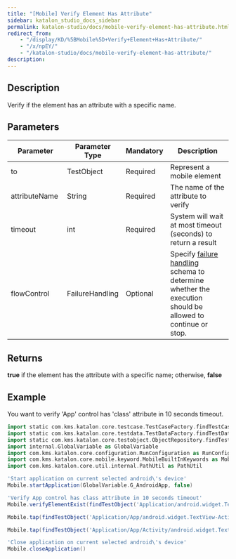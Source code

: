 ```yaml
---
title: "[Mobile] Verify Element Has Attribute"
sidebar: katalon_studio_docs_sidebar
permalink: katalon-studio/docs/mobile-verify-element-has-attribute.html
redirect_from:
    - "/display/KD/%5BMobile%5D+Verify+Element+Has+Attribute/"
    - "/x/npEY/"
    - "/katalon-studio/docs/mobile-verify-element-has-attribute/"
description:
---
```

Description
-----------

Verify if the element has an attribute with a specific name.

Parameters
----------

| Parameter | Parameter Type | Mandatory | Description |
| --- | --- | --- | --- |
| to | TestObject  | Required | Represent a mobile element |
| attributeName  | String  | Required | The name of the attribute to verify |
| timeout  | int | Required | System will wait at most timeout (seconds) to return a result |
| flowControl | FailureHandling | Optional | Specify [failure handling](/x/qAAM) schema to determine whether the execution should be allowed to continue or stop. |

Returns
-------

**true** if the element has the attribute with a specific name; otherwise, **false**

Example
-------

You want to verify 'App' control has 'class' attribute in 10 seconds timeout.

```groovy
import static com.kms.katalon.core.testcase.TestCaseFactory.findTestCase
import static com.kms.katalon.core.testdata.TestDataFactory.findTestData
import static com.kms.katalon.core.testobject.ObjectRepository.findTestObject
import internal.GlobalVariable as GlobalVariable
import com.kms.katalon.core.configuration.RunConfiguration as RunConfiguration
import com.kms.katalon.core.mobile.keyword.MobileBuiltInKeywords as Mobile
import com.kms.katalon.core.util.internal.PathUtil as PathUtil

'Start application on current selected android\'s device'
Mobile.startApplication(GlobalVariable.G_AndroidApp, false)

'Verify App control has class attribute in 10 seconds timeout'
Mobile.verifyElementExist(findTestObject('Application/android.widget.TextView - App'),'class', 10)

Mobile.tap(findTestObject('Application/App/android.widget.TextView-Activity'), 10)

Mobile.tap(findTestObject('Application/App/Activity/android.widget.TextView-Custom Dialog'), 10)

'Close application on current selected android\'s device'
Mobile.closeApplication()
```